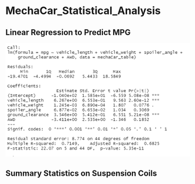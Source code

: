 # MechaCar_Statistical_Analysis

## Linear Regression to Predict MPG
![image of linear regression](Pictures/lm15.png)

## Summary Statistics on Suspension Coils

